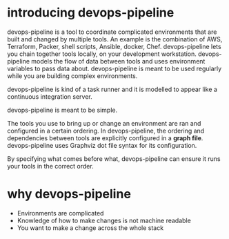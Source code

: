 # introducing devops-pipeline

devops-pipeline is a tool to coordinate complicated environments that are built and changed by multiple tools. An example is the combination of AWS, Terraform, Packer, shell scripts, Ansible, docker, Chef. devops-pipeline lets you chain together tools locally, on your development workstation. devops-pipeline models the flow of data between tools and uses environment variables to pass data about. devops-pipeline is meant to be used regularly while you are building complex environments.

devops-pipeline is kind of a task runner and it is modelled to appear like a continuous integration server.

devops-pipeline is meant to be simple.

The tools you use to bring up or change an environment are ran and configured in a certain ordering. In devops-pipeline, the ordering and dependencies between tools are explicitly configured in a **graph file**. devops-pipeline uses Graphviz dot file syntax for its configuration.

By specifying what comes before what, devops-pipeline can ensure it runs your tools in the correct order.

# why devops-pipeline

* Environments are complicated
* Knowledge of how to make changes is not machine readable
* You want to make a change across the whole stack
